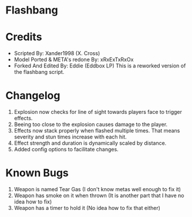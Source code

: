 # Flashbang

# Credits
* Scripted By: Xander1998 (X. Cross)
* Model Ported & META's redone By: xRxExTxRxOx
* Forked And Edited By: Eddie (Eddbox LP)
This is a reworked version of the flashbang script.

# Changelog
1. Explosion now checks for line of sight towards players face to trigger effects.
2. Beeing too close to the explosion causes damage to the player.
3. Effects now stack properly when flashed multiple times. That means severity and stun times increase with each hit.
4. Effect strength and duration is dynamically scaled by distance.
5. Added config options to facilitate changes.

# Known Bugs
1. Weapon is named Tear Gas (I don't know metas well enough to fix it)
2. Weapon has smoke on it when thrown (It is another part that I have no idea how to fix)
3. Weapon has a timer to hold it (No idea how to fix that either)

